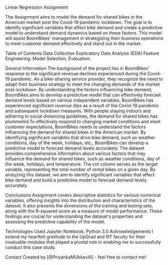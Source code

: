 Linear Regression Assignment

The Assignment aims to model the demand for shared bikes in the American market post the Covid-19 pandemic lockdown. The goal is to identify significant variables that affect bike demand and create a predictive model to understand demand dynamics based on these factors. This model will assist BoomBikes' management in strategizing their business operations to meet customer demand effectively and stand out in the market.

Table of Contents
Data Collection
Exploratory Data Analysis (EDA)
Feature Engineering:
Model Selection, Evaluation.


General Information
The background of the project lies in BoomBikes' response to the significant revenue declines experienced during the Covid-19 pandemic. As a bike-sharing service provider, they recognize the need to adapt their business strategy to meet the changing demands of the market post-lockdown. By understanding the factors influencing bike demand, BoomBikes aims to develop a predictive model that can effectively forecast demand levels based on various independent variables.
BoomBikes has experienced significant revenue dips as a result of the Covid-19 pandemic and subsequent lockdown measures. With people staying indoors and adhering to social distancing guidelines, the demand for shared bikes has plummeted.To effectively respond to changing market conditions and meet customer expectations, BoomBikes needs to understand the factors influencing the demand for shared bikes in the American market. By identifying significant variables that drive bike demand, such as weather conditions, day of the week, holidays, etc., BoomBikes can develop a predictive model to forecast demand levels accurately.
The dataset provides comprehensive information about various factors that may influence the demand for shared bikes, such as weather conditions, day of the week, holidays, and temperature. The cnt column serves as the target variable, representing the total number of rental bikes on a given day. By analyzing this dataset, we aim to identify significant variables that affect bike demand and build a predictive model to forecast demand levels accurately.


Conclusions
Assignment covers descriptive statistics for various numerical variables, offering insights into the distribution and characteristics of the dataset. It also presents the dimensions of the training and testing sets, along with the R-squared score as a measure of model performance. These findings are crucial for understanding the dataset's properties and assessing the predictive capability of the model.


Technologies Used
Jupyter Notebook, Python 3.0
Acknowledgements
I extend my heartfelt gratitude to the UpGrad and IIIT faculty for their invaluable modules that played a pivotal role in enabling me to successfully conduct this case study.


Contact
Created by [@PriyankaMUkkavilli] - feel free to contact me!
